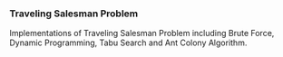 ### Traveling Salesman Problem

Implementations of Traveling Salesman Problem including Brute Force, Dynamic Programming, Tabu Search and Ant Colony Algorithm.

